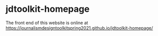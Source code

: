 # jdtoolkit-homepage

The front end of this website is online at https://journalismdesigntoolkitspring2021.github.io/jdtoolkit-homepage/
